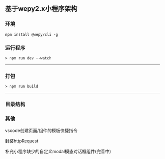 ## 基于wepy2.x小程序架构


### 环境

    npm install @wepy/cli -g

### 运行程序

    > npm run dev --watch

---------

### 打包
    > npm run build

---------

### 目录结构


### 其他

vscode创建页面/组件的模板快捷指令

封装httpRequest

补充小程序缺少的自定义modal模态对话框组件(完善中)


